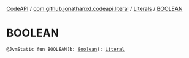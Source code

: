 [CodeAPI](../../index.md) / [com.github.jonathanxd.codeapi.literal](../index.md) / [Literals](index.md) / [BOOLEAN](.)

# BOOLEAN

`@JvmStatic fun BOOLEAN(b: `[`Boolean`](https://kotlinlang.org/api/latest/jvm/stdlib/kotlin/-boolean/index.html)`): `[`Literal`](../-literal/index.md)